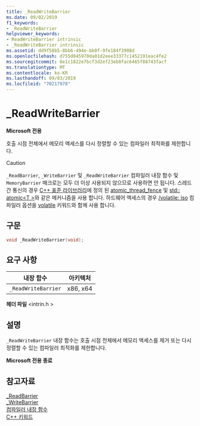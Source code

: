 ```yaml
---
title: _ReadWriteBarrier
ms.date: 09/02/2019
f1_keywords:
- _ReadWriteBarrier
helpviewer_keywords:
- ReadWriteBarrier intrinsic
- _ReadWriteBarrier intrinsic
ms.assetid: dd9f58b5-8bb6-494e-bb0f-9fe184f3908d
ms.openlocfilehash: d755d045970da01d2eee33377c1452191eac4fe2
ms.sourcegitcommit: 6e1c1822e7bcf3d2ef23eb8fac6465f88743facf
ms.translationtype: MT
ms.contentlocale: ko-KR
ms.lasthandoff: 09/03/2019
ms.locfileid: "70217978"
---
```

# <a name="_readwritebarrier"></a>_ReadWriteBarrier

**Microsoft 전용**

호출 시점 전체에서 메모리 액세스를 다시 정렬할 수 있는 컴파일러 최적화를 제한합니다.

> [!CAUTION]
> `_ReadBarrier`, `_WriteBarrier` 및 `_ReadWriteBarrier` 컴파일러 내장 함수 및 `MemoryBarrier` 매크로는 모두 더 이상 사용되지 않으므로 사용하면 안 됩니다. 스레드 간 통신의 경우 [ C++ 표준 라이브러리](../standard-library/cpp-standard-library-reference.md)에 정의 된 [atomic_thread_fence](../standard-library/atomic-functions.md#atomic_thread_fence) 및 [std:: atomic\<T >](../standard-library/atomic.md)와 같은 메커니즘을 사용 합니다. 하드웨어 액세스의 경우 [/volatile: iso](../build/reference/volatile-volatile-keyword-interpretation.md) 컴파일러 옵션을 [volatile](../cpp/volatile-cpp.md) 키워드와 함께 사용 합니다.

## <a name="syntax"></a>구문

```C
void _ReadWriteBarrier(void);
```

## <a name="requirements"></a>요구 사항

|내장 함수|아키텍처|
|---------------|------------------|
|`_ReadWriteBarrier`|x86, x64|

**헤더 파일** \<intrin.h >

## <a name="remarks"></a>설명

`_ReadWriteBarrier` 내장 함수는 호출 시점 전체에서 메모리 액세스를 제거 또는 다시 정렬할 수 있는 컴파일러 최적화를 제한합니다.

**Microsoft 전용 종료**

## <a name="see-also"></a>참고자료

[_ReadBarrier](../intrinsics/readbarrier.md)\
[_WriteBarrier](../intrinsics/writebarrier.md)\
[컴파일러 내장 함수](../intrinsics/compiler-intrinsics.md)\
[C++ 키워드](../cpp/keywords-cpp.md)
